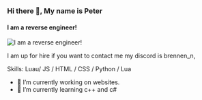 ### Hi there 👋, My name is Peter
#### I am a reverse engineer!
![I am a reverse engineer!](https://cdn.discordapp.com/attachments/1173391522557874219/1237179224314347580/KULTUMXDD.gif?ex=66414bf0&is=663ffa70&hm=f71f603a3819be516235a4bd1d761188a06bfa26c988c5351a2cdf27db0a0bee&)

I am up for hire if you want to contact me my discord is brennen_n,

Skills: Luau/ JS / HTML / CSS / Python / Lua

- 🔭 I’m currently working on websites. 
- 🌱 I’m currently learning c++ and c#

